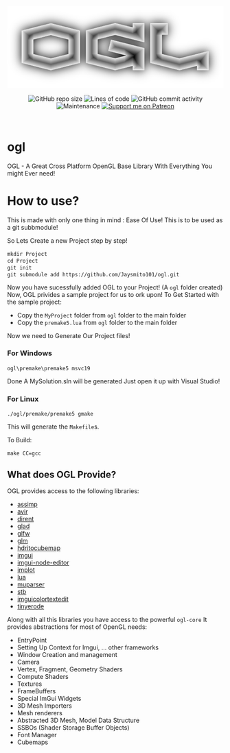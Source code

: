 <br/>
<p align="center">
    <img src="https://raw.githubusercontent.com/Jaysmito101/ogl/master/ReadmeHeader.gif" border="0"></
</p>

<br/>
<p align="center">
  <img alt="GitHub repo size" src="https://img.shields.io/github/repo-size/Jaysmito101/ogl?style=for-the-badge">
  <img alt="Lines of code" src="https://img.shields.io/tokei/lines/github/Jaysmito101/ogl?style=for-the-badge">
  <img alt="GitHub commit activity" src="https://img.shields.io/github/commit-activity/w/Jaysmito101/ogl?style=for-the-badge">
    <br>
    <img alt="Maintenance" src="https://img.shields.io/maintenance/yes/2022?style=for-the-badge">
    <a href="https://patreon.com/jaysmito101"><img src="https://img.shields.io/endpoint.svg?url=https%3A%2F%2Fshieldsio-patreon.vercel.app%2Fapi%3Fusername%3Djaysmito101%26type%3Dpledges&style=for-the-badge" alt="Support me on Patreon" /></a>
</p>
<br/>


# ogl
OGL - A Great Cross Platform OpenGL Base Library With Everything You might Ever need!


# How to use?

This is made with only one thing in mind : Ease Of Use!
This is to be used as a git subbmodule!

So Lets Create a new Project step by step!

    mkdir Project
    cd Project
    git init
    git submodule add https://github.com/Jaysmito101/ogl.git

Now you have sucessfully added OGL to your Project! (A ```ogl``` folder created)
Now, OGL privides a sample project for us to ork upon!
To Get Started with the sample project:

 * Copy the ```MyProject``` folder from ```ogl``` folder to the main folder
 * Copy the ```premake5.lua``` from ```ogl``` folder to the main folder
 
Now we need to Generate Our Project files!

### For Windows

    ogl\premake\premake5 msvc19

Done A MySolution.sln will be generated Just open it up with Visual Studio!

### For Linux

    ./ogl/premake/premake5 gmake

This will generate the ```Makefile```s.

To Build:

    make CC=gcc
    
## What does OGL Provide?

OGL provides access to the following libraries:

 * [assimp](https://github.com/assimp/assimp)
 * [avir](https://github.com/avaneev/avir)
 * [dirent](https://github.com/tronkko/dirent)
 * [glad](https://github.com/Dav1dde/glad)
 * [glfw](https://github.com/glfw/glfw)
 * [glm](https://github.com/Groovounet/glm)
 * [hdritocubemap](https://github.com/ivarout/HdriToCubemap)
 * [imgui](https://github.com/ocornut/imgui)
 * [imgui-node-editor](https://github.com/thedmd/imgui-node-editor)
 * [implot](https://github.com/epezent/implot)
 * [lua](https://github.com/lua/lua)
 * [muparser](https://github.com/beltoforion/muparser)
 * [stb](https://github.com/nothings/stb)
 * [imguicolortextedit](https://github.com/BalazsJako/ImGuiColorTextEdit)
 * [tinyerode](https://github.com/tay10r/TinyErode)

Along with all this libraries you have access to the powerful ```ogl-core```
It provides abstractions for most of OpenGL needs:

 * EntryPoint
 * Setting Up Context for Imgui, ... other frameworks
 * Window Creation and management
 * Camera
 * Vertex, Fragment, Geometry Shaders
 * Compute Shaders
 * Textures
 * FrameBuffers
 * Special ImGui Widgets
 * 3D Mesh Importers
 * Mesh renderers
 * Abstracted 3D Mesh, Model Data Structure
 * SSBOs (Shader Storage Buffer Objects)
 * Font Manager
 * Cubemaps
